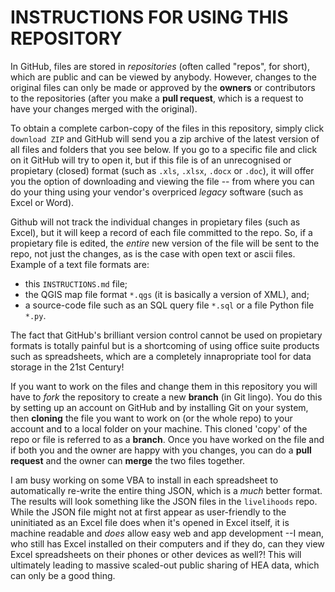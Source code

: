 # INSTRUCTIONS FOR USING THIS REPOSITORY

In GitHub, files are stored in _repositories_ (often called "repos", for short), which are public and can be viewed by anybody. However, changes to the original files can only be made or approved by the **owners** or contributors to the repositories (after you make a **pull request**, which is a request to have your changes merged with the original).

To obtain a complete carbon-copy of the files in this repository, simply click `download ZIP` and GitHub will send you a zip archive of the latest version of all files and folders that you see below. If you go to a specific file and click on it GitHub will try to open it, but if this file is of an unrecognised or propietary (closed) format (such as `.xls`, `.xlsx`, `.docx` or `.doc`), it will offer you the option of downloading and viewing the file -- from where you can do your thing using your vendor's overpriced _legacy_ software (such as Excel or Word).

Github will not track the individual changes in propietary files (such as Excel), but it will keep a record of each file committed to the repo. So, if a propietary file is edited, the _entire_ new version of the file will be sent to the repo, not just the changes, as is the case with open text or ascii files. Example of a text file formats are:
* this `INSTRUCTIONS.md` file;
* the QGIS map file format `*.qgs` (it is basically a version of XML), and;
* a source-code file such as an SQL query file `*.sql` or a file Python file `*.py`.

The fact that GitHub's brilliant version control cannot be used on propietary formats is totally painful but is a shortcoming of using office suite products such as spreadsheets, which are a completely innapropriate tool for data storage in the 21st Century!

If you want to work on the files and change them in this repository you will have to _fork_ the repository to create a new **branch** (in Git lingo). You do this by setting up an account on GitHub and by installing Git on your system, then **cloning** the file you want to work on (or the whole repo) to your account and to a local folder on your machine. This cloned 'copy' of the repo or file is referred to as a **branch**. Once you have worked on the file and if both you and the owner are happy with you changes, you can do a **pull request** and the owner can **merge** the two files together.

I am busy working on some VBA to install in each spreadsheet to automatically re-write the entire thing JSON, which is a _much_ better format. The results will look something like the JSON files in the `livelihoods` repo. While the JSON file might not at first appear as user-friendly to the uninitiated as an Excel file does when it's opened in Excel itself, it is machine readable and _does_ allow easy web and app development --I mean, who still has Excel installed on their computers and if they do, can they view Excel spreadsheets on their phones or other devices as well?! This will ultimately leading to massive scaled-out public sharing of HEA data, which can only be a good thing.
